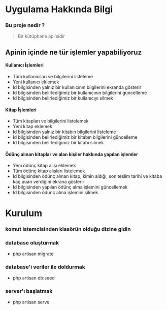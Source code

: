 # Uygulama Hakkında Bilgi
### Bu proje nedir ?
> Bir kütüphane api'sidir

## Apinin içinde ne tür işlemler yapabiliyoruz

#### Kullanıcı İşlemleri
- Tüm kullanıcıları ve bilgilerini listeleme
- Yeni kullanıcı eklemek
- Id bilgisinden yalnız bir kullanıcının bilgilerini ekranda gösterir
- Id bilgisinden belirlediğimiz bir kullanıcının bilgilerini güncelleme
- Id bilgisinden belirlediğimiz bir kullanıcıyı silmek
#### Kitap İşlemleri
- Tüm kitapları ve bilgilerini listelemek
- Yeni kitap eklemek
- Id bilgisinden yalnız bir kitabın bilgilerini listeleme
- Id bilgisinden belirlediğimiz bir kitabın bilgilerini güncelleme
- Id bilgisinden belirlediğimiz bir kitabı silmek
#### Ödünç alınan kitaplar ve alan kişiler hakkında yapılan işlemler
- Yeni ödünç kitap alışı eklemek
- Tüm ödünç kitap alışları listelemek 
- Id bilgisinden ödünç alınan kitap, kimin aldığı, son teslim tarihi ve kitaba kaç puan verdiğini ekrana gösterir
- Id bilgisinden yapılan ödünç alma işlemini güncellemek
- Id bilgisinden ödünç alma işlemini silmek

# Kurulum
### komut istemcisinden klasörün olduğu dizine gidin
### database oluşturmak
- php artisan migrate
### database'i veriler ile doldurmak 
- php artisan db:seed
### server'ı başlatmak
- php artisan serve

